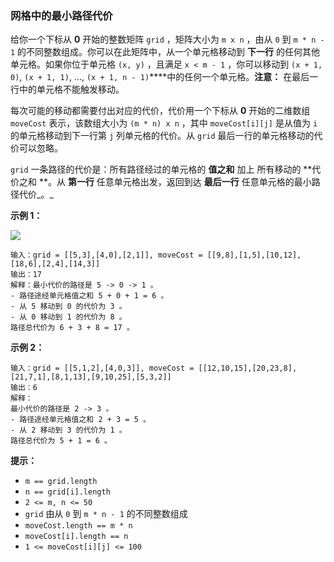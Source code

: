 ### 网格中的最小路径代价 ###
给你一个下标从 **0** 开始的整数矩阵 `grid` ，矩阵大小为 `m x n` ，由从 `0` 到 `m * n - 1` 的不同整数组成。你可以在此矩阵中，从一个单元格移动到 **下一行** 的任何其他单元格。如果你位于单元格 `(x, y)` ，且满足 `x < m - 1` ，你可以移动到 `(x + 1, 0)`, `(x + 1, 1)`, ..., `(x + 1, n - 1)`****中的任何一个单元格。**注意：** 在最后一行中的单元格不能触发移动。

每次可能的移动都需要付出对应的代价，代价用一个下标从 **0** 开始的二维数组 `moveCost` 表示，该数组大小为 `(m * n) x n` ，其中 `moveCost[i][j]` 是从值为 `i` 的单元格移动到下一行第 `j` 列单元格的代价。从 `grid` 最后一行的单元格移动的代价可以忽略。

`grid` 一条路径的代价是：所有路径经过的单元格的 **值之和** 加上 所有移动的 **代价之和 **。从 **第一行** 任意单元格出发，返回到达 **最后一行** 任意单元格的最小路径代价_。_



**示例 1：**

![](https://assets.leetcode.com/uploads/2022/04/28/griddrawio-2.png)

```
输入：grid = [[5,3],[4,0],[2,1]], moveCost = [[9,8],[1,5],[10,12],[18,6],[2,4],[14,3]]
输出：17
解释：最小代价的路径是 5 -> 0 -> 1 。
- 路径途经单元格值之和 5 + 0 + 1 = 6 。
- 从 5 移动到 0 的代价为 3 。
- 从 0 移动到 1 的代价为 8 。
路径总代价为 6 + 3 + 8 = 17 。
```

**示例 2：**

```
输入：grid = [[5,1,2],[4,0,3]], moveCost = [[12,10,15],[20,23,8],[21,7,1],[8,1,13],[9,10,25],[5,3,2]]
输出：6
解释：
最小代价的路径是 2 -> 3 。 
- 路径途经单元格值之和 2 + 3 = 5 。 
- 从 2 移动到 3 的代价为 1 。 
路径总代价为 5 + 1 = 6 。
```



**提示：**

* `m == grid.length`
* `n == grid[i].length`
* `2 <= m, n <= 50`
* `grid` 由从 `0` 到 `m * n - 1` 的不同整数组成
* `moveCost.length == m * n`
* `moveCost[i].length == n`
* `1 <= moveCost[i][j] <= 100`

